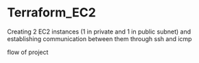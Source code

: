 # Terraform_EC2
Creating 2 EC2 instances (1 in private and 1 in public subnet) and establishing communication between them through ssh and icmp

flow of project
